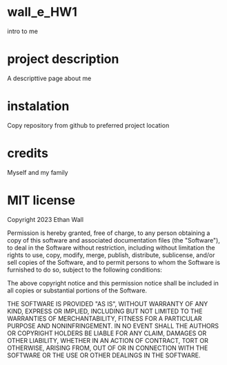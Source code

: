 # wall_e_HW1
intro to me

# project description
A descripttive page about me

# instalation
Copy repository from github to preferred project location

# credits
Myself and my family

# MIT license
Copyright 2023 Ethan Wall

Permission is hereby granted, free of charge, to any person obtaining a copy of this software and associated documentation files (the "Software"), to deal in the Software without restriction, including without limitation the rights to use, copy, modify, merge, publish, distribute, sublicense, and/or sell copies of the Software, and to permit persons to whom the Software is furnished to do so, subject to the following conditions:

The above copyright notice and this permission notice shall be included in all copies or substantial portions of the Software.

THE SOFTWARE IS PROVIDED "AS IS", WITHOUT WARRANTY OF ANY KIND, EXPRESS OR IMPLIED, INCLUDING BUT NOT LIMITED TO THE WARRANTIES OF MERCHANTABILITY, FITNESS FOR A PARTICULAR PURPOSE AND NONINFRINGEMENT. IN NO EVENT SHALL THE AUTHORS OR COPYRIGHT HOLDERS BE LIABLE FOR ANY CLAIM, DAMAGES OR OTHER LIABILITY, WHETHER IN AN ACTION OF CONTRACT, TORT OR OTHERWISE, ARISING FROM, OUT OF OR IN CONNECTION WITH THE SOFTWARE OR THE USE OR OTHER DEALINGS IN THE SOFTWARE.





[def]: https://github.com//Wall-Ethan/wall_e_HW1/raw/main/img/gaming.png "gaming hobbie"